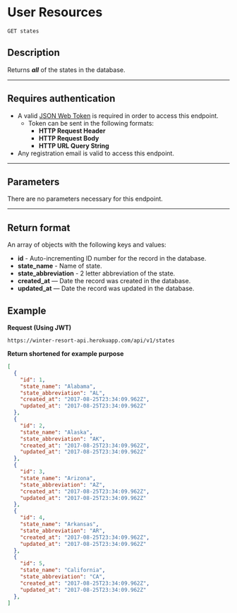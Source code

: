 # User Resources

```
GET states
```

## Description

Returns _**all**_ of the states in the database.

--------------------------------------------------------------------------------

## Requires authentication

- A valid [JSON Web Token](https://winter-resort-api.herokuapp.com/) is required in order to access this endpoint.
  - Token can be sent in the following formats:
    - **HTTP Request Header**
    - **HTTP Request Body**
    - **HTTP URL Query String**
- Any registration email is valid to access this endpoint.
--------------------------------------------------------------------------------

## Parameters

There are no parameters necessary for this endpoint.

--------------------------------------------------------------------------------

## Return format

An array of objects with the following keys and values:

- **id** - Auto-incrementing ID number for the record in the database.
- **state_name** - Name of state.
- **state_abbreviation** - 2 letter abbreviation of the state.
- **created_at** — Date the record was created in the database.
- **updated_at** — Date the record was updated in the database.

## Example

**Request (Using JWT)**

```
https://winter-resort-api.herokuapp.com/api/v1/states
```

**Return shortened for example purpose**

```json
[
  {
    "id": 1,
    "state_name": "Alabama",
    "state_abbreviation": "AL",
    "created_at": "2017-08-25T23:34:09.962Z",
    "updated_at": "2017-08-25T23:34:09.962Z"
  },
  {
    "id": 2,
    "state_name": "Alaska",
    "state_abbreviation": "AK",
    "created_at": "2017-08-25T23:34:09.962Z",
    "updated_at": "2017-08-25T23:34:09.962Z"
  },
  {
    "id": 3,
    "state_name": "Arizona",
    "state_abbreviation": "AZ",
    "created_at": "2017-08-25T23:34:09.962Z",
    "updated_at": "2017-08-25T23:34:09.962Z"
  },
  {
    "id": 4,
    "state_name": "Arkansas",
    "state_abbreviation": "AR",
    "created_at": "2017-08-25T23:34:09.962Z",
    "updated_at": "2017-08-25T23:34:09.962Z"
  },
  {
    "id": 5,
    "state_name": "California",
    "state_abbreviation": "CA",
    "created_at": "2017-08-25T23:34:09.962Z",
    "updated_at": "2017-08-25T23:34:09.962Z"
  },
]
```
